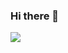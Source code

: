 ### Hi there 👋

<img src="https://github-readme-stats.vercel.app/api?username=dododoodo&show_icons=true&theme=gotham">
